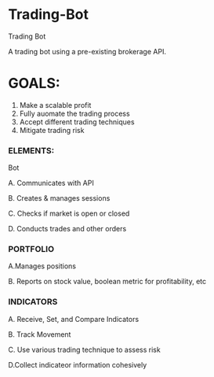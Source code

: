 # Trading-Bot
Trading Bot

A trading bot using a pre-existing brokerage API.

# GOALS:


1. Make a scalable profit
2. Fully auomate the trading process
3. Accept different trading techniques
4. Mitigate trading risk



### ELEMENTS:


Bot

A. Communicates with API

B. Creates & manages sessions

C. Checks if market is open or closed

D. Conducts trades and other orders




### PORTFOLIO


A.Manages positions

B. Reports on stock value, boolean metric for profitability, etc




### INDICATORS
A. Receive, Set, and Compare Indicators

B. Track Movement

C. Use various trading technique to assess risk

D.Collect indicateor information cohesively
